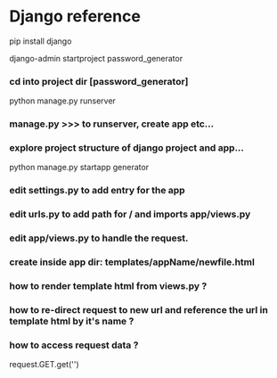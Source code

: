 # Django reference

pip install django

django-admin startproject password_generator

### cd into project dir [password_generator]

python manage.py runserver

### manage.py >>> to runserver, create app etc...
### explore project structure of django project and app...

python manage.py startapp generator

### edit settings.py to add entry for the app

### edit urls.py to add path for / and imports app/views.py

### edit app/views.py to handle the request.

### create inside app dir: templates/appName/newfile.html

### how to render template html from views.py ?

### how to re-direct request to new url and reference the url in template html by it's name ?

### how to access request data ?
request.GET.get('')

